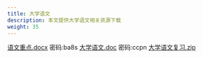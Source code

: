```yaml
---
title: 大学语文
description: 本文提供大学语文相关资源下载
weight: 35
---
```


[语文重点.docx](https://wwqk.lanzouq.com/io18E18o6j6f) 密码:ba8s
[大学语文.doc](https://wwqk.lanzouq.com/icUxX18o6j7g) 密码:ccpn
[大学语文复习.zip](https://wwqk.lanzouq.com/i2zLR18o6j9i) 